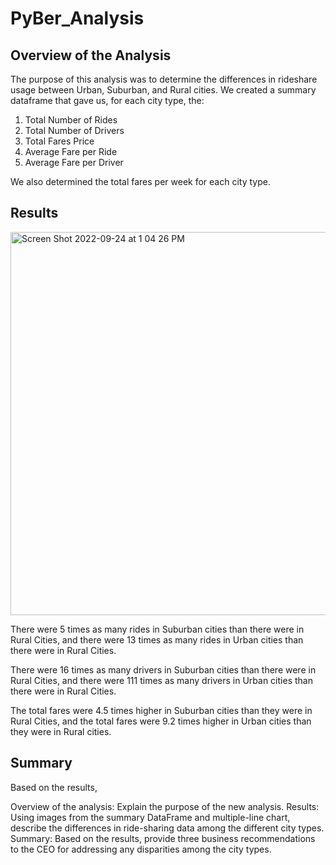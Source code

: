 # PyBer_Analysis

## Overview of the Analysis
The purpose of this analysis was to determine the differences in rideshare usage between Urban, Suburban, and Rural cities. We created a summary dataframe that gave us, for each city type, the:
  1) Total Number of Rides
  2) Total Number of Drivers
  3) Total Fares Price
  4) Average Fare per Ride
  5) Average Fare per Driver
 
 We also determined the total fares per week for each city type.

## Results
<img width="613" alt="Screen Shot 2022-09-24 at 1 04 26 PM" src="https://user-images.githubusercontent.com/111151454/192116502-d9c4dcc7-7b50-4145-8da9-cf8dbc7d9317.png">

There were 5 times as many rides in Suburban cities than there were in Rural Cities, and there were 13 times as many rides in Urban cities than there were in Rural Cities.

There were 16 times as many drivers in Suburban cities than there were in Rural Cities, and there were 111 times as many drivers in Urban cities than there were in Rural Cities.

The total fares were 4.5 times higher in Suburban cities than they were in Rural Cities, and the total fares were 9.2 times higher in Urban cities than they were in Rural cities.



## Summary

Based on the results, 

Overview of the analysis: Explain the purpose of the new analysis.
Results: Using images from the summary DataFrame and multiple-line chart, describe the differences in ride-sharing data among the different city types.
Summary: Based on the results, provide three business recommendations to the CEO for addressing any disparities among the city types.
